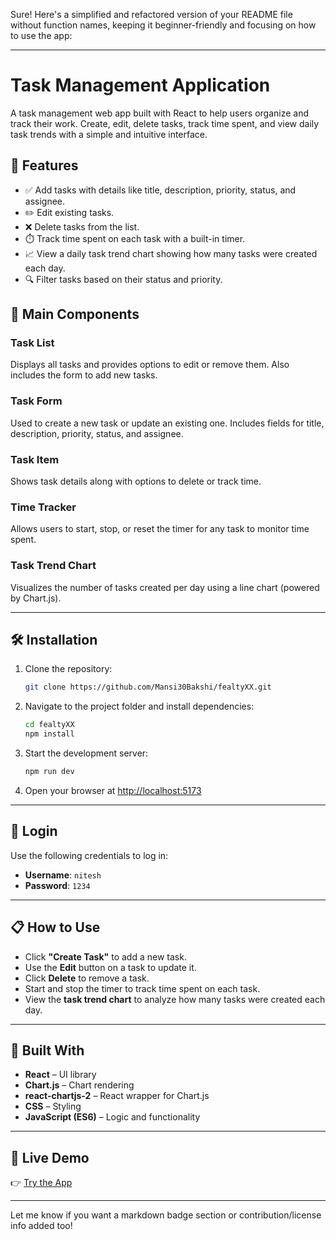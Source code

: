 Sure! Here's a simplified and refactored version of your README file without function names, keeping it beginner-friendly and focusing on how to use the app:

---

# Task Management Application

A task management web app built with React to help users organize and track their work. Create, edit, delete tasks, track time spent, and view daily task trends with a simple and intuitive interface.

## 🚀 Features

- ✅ Add tasks with details like title, description, priority, status, and assignee.
- ✏️ Edit existing tasks.
- ❌ Delete tasks from the list.
- ⏱️ Track time spent on each task with a built-in timer.
- 📈 View a daily task trend chart showing how many tasks were created each day.
- 🔍 Filter tasks based on their status and priority.

## 🧩 Main Components

### Task List

Displays all tasks and provides options to edit or remove them. Also includes the form to add new tasks.

### Task Form

Used to create a new task or update an existing one. Includes fields for title, description, priority, status, and assignee.

### Task Item

Shows task details along with options to delete or track time.

### Time Tracker

Allows users to start, stop, or reset the timer for any task to monitor time spent.

### Task Trend Chart

Visualizes the number of tasks created per day using a line chart (powered by Chart.js).

---

## 🛠 Installation

1. Clone the repository:

   ```bash
   git clone https://github.com/Mansi30Bakshi/fealtyXX.git
   ```

2. Navigate to the project folder and install dependencies:

   ```bash
   cd fealtyXX
   npm install
   ```

3. Start the development server:

   ```bash
   npm run dev
   ```

4. Open your browser at [http://localhost:5173](http://localhost:5173)

---

## 🔐 Login

Use the following credentials to log in:

- **Username**: `nitesh`
- **Password**: `1234`

---

## 📋 How to Use

- Click **"Create Task"** to add a new task.
- Use the **Edit** button on a task to update it.
- Click **Delete** to remove a task.
- Start and stop the timer to track time spent on each task.
- View the **task trend chart** to analyze how many tasks were created each day.

---

## 🧰 Built With

- **React** – UI library
- **Chart.js** – Chart rendering
- **react-chartjs-2** – React wrapper for Chart.js
- **CSS** – Styling
- **JavaScript (ES6)** – Logic and functionality

---

## 🔗 Live Demo

👉 [Try the App](https://taskfealtyx.vercel.app/)

---

Let me know if you want a markdown badge section or contribution/license info added too!
